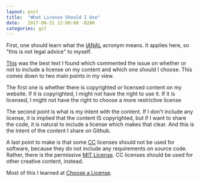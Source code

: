 ```yaml
---
layout: post
title:  "What License Should I Use"
date:   2017-08-31 12:00:00 -0200
categories: git
---
```


First, one should learn what the
<a href="en.wikipedia.org/wiki/IANAL">IANAL</a>
acronym means. It applies here, so "this is not legal advice" to myself.

<a href="https://choosealicense.com/no-license/">This</a> was the best text
I found which commented the issue on whether or not to include a license
on my content and which one should I choose. This comes down to two main
points in my view.

The first one is whether there is copyrighted or licensed content on my website.
If it is copyrighted, I might not have the right to use it.
If it is licensed, I might not have the right to choose a more restrictive
license

The second point is what is my intent with the content.
If I don't include any license, it is implied that the content IS
copyrighted, but if I want to share the code, it is natural
to include a license which makes that clear.
And this is the intent of the content I share on Github.

A last point to make is that some <a href="https://creativecommons.org/">CC</a>
licenses should not be used for software, because they do not include
any requirements on source code.
Rather, there is the permissive <a href="https://opensource.org/licenses/MIT">MIT License</a>.
CC licenses should be used for other creative content, instead.

Most of this I learned at <a href="https://choosealicense.com/">Choose a License</a>.
